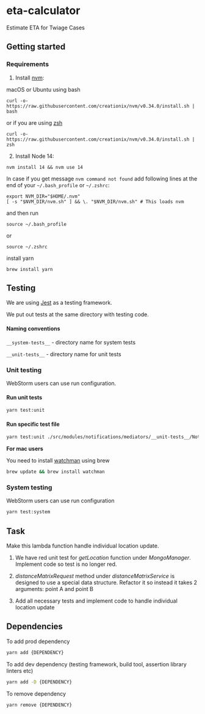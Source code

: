 # eta-calculator

Estimate ETA for Twiage Cases

## Getting started

### Requirements

1. Install [nvm](https://github.com/creationix/nvm):

macOS or Ubuntu using bash

```shell script
curl -o- https://raw.githubusercontent.com/creationix/nvm/v0.34.0/install.sh | bash
```

or if you are using [zsh](https://github.com/robbyrussell/oh-my-zsh/wiki/Installing-ZSH)

```shell script
curl -o- https://raw.githubusercontent.com/creationix/nvm/v0.34.0/install.sh | zsh
```

2. Install Node 14:

```shell script
nvm install 14 && nvm use 14
```

In case if you get message `nvm command not found` add following lines at the end of your `~/.bash_profile` or `~/.zshrc`:

```shell script
export NVM_DIR="$HOME/.nvm"
[ -s "$NVM_DIR/nvm.sh" ] && \. "$NVM_DIR/nvm.sh" # This loads nvm
```

and then run

```shell script
source ~/.bash_profile
```

or

```shell script
source ~/.zshrc
```

install yarn

```shell script
brew install yarn
```

## Testing

We are using [Jest](https://facebook.github.io/jest/) as a testing framework.

We put out tests at the same directory with testing code.

#### Naming conventions

`__system-tests__` - directory name for system tests

`__unit-tests__` - directory name for unit tests

### Unit testing

WebStorm users can use run configuration.

#### Run unit tests

```bash
yarn test:unit
```

#### Run specific test file

```bash
yarn test:unit ./src/modules/notifications/mediators/__unit-tests__/NotificationMediator.test.js
```

**For mac users**

You need to install [watchman](https://facebook.github.io/watchman/docs/install.html#installing-on-os-x-via-homebrew) using brew

```bash
brew update && brew install watchman
```

### System testing

WebStorm users can use run configuration

```bash
yarn test:system
```

## Task

Make this lambda function handle individual location update.

1. We have red unit test for _getLocation_ function under _MongoManager_. Implement code so test is no longer red.

2. _distanceMatrixRequest_ method under _distanceMatrixService_ is designed to use a special data structure. Refactor it so instead it takes 2 arguments: point A and point B

3. Add all necessary tests and implement code to handle individual location update

## Dependencies

To add prod dependency

```bash
yarn add {DEPENDENCY}
```

To add dev dependency (testing framework, build tool, assertion library linters etc)

```bash
yarn add -D {DEPENDENCY}
```

To remove dependency

```bash
yarn remove {DEPENDENCY}
```
